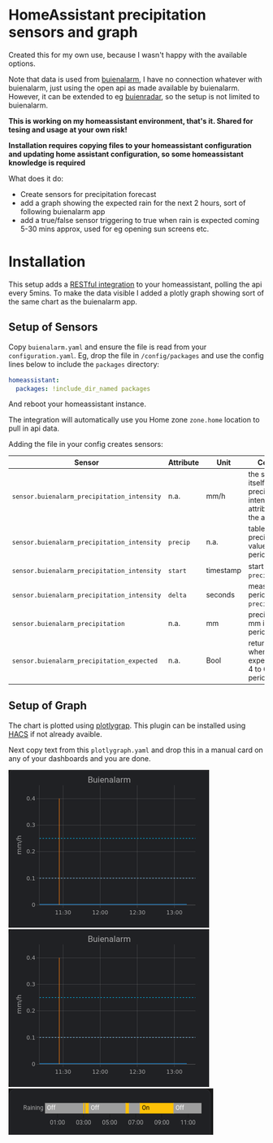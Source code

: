 # HomeAssistant precipitation sensors and graph

Created this for my own use, because I wasn't happy with the available options.

Note that data is used from [buienalarm](https://www.buienalarm.nl), I have no connection whatever with buienalarm, just using the open api as made available by buienalarm. However, it can be extended to eg [buienradar](https://www.buienradar.nl), so the setup is not limited to buienalarm.

**This is working on my homeassistant environment, that's it. Shared for tesing and usage at your own risk!**

**Installation requires copying files to your homeassistant configuration and updating home assistant configuration, so some homeassistant knowledge is required**

What does it do:
- Create sensors for precipitation forecast
- add a graph showing the expected rain for the next 2 hours, sort of following buienalarm app
- add a true/false sensor triggering to true when rain is expected coming 5-30 mins approx, used for eg opening sun screens etc.

# Installation
This setup adds a [RESTful integration](https://www.home-assistant.io/integrations/rest/) to your homeassistant, polling the api every 5mins. To make the data visible I added a plotly graph showing sort of the same chart as the buienalarm app.

## Setup of Sensors 
Copy `buienalarm.yaml` and ensure the file is read from your `configuration.yaml`. Eg, drop the file in `/config/packages` and use the config lines below to include the `packages` directory:

```yaml
homeassistant:
  packages: !include_dir_named packages
```

And reboot your homeassistant instance. 

The integration will automatically use you Home zone `zone.home` location to pull in api data.

Adding the file in your config creates sensors:

Sensor|Attribute|Unit|Comment
--|--|--|--
`sensor.buienalarm_precipitation_intensity`|n.a.|mm/h|the sensor itself holds the precipitation intensity, attributes hold the api data
`sensor.buienalarm_precipitation_intensity`|`precip`|n.a.|table with precipitation values per period `delta`
`sensor.buienalarm_precipitation_intensity`|`start`|timestamp|start time of `precip` table
`sensor.buienalarm_precipitation_intensity`|`delta`|seconds|measumerment period of `precip` table
`sensor.buienalarm_precipitation`|n.a.|mm|precipitation in mm in `delta` period
`sensor.buienalarm_precipitation_expected`|n.a.|Bool|returns True when rain expected next 4 to 6 `delta` periods

## Setup of Graph
The chart is plotted using [plotlygrap](https://github.com/dbuezas/lovelace-plotly-graph-card). This plugin can be installed using [HACS](https://hacs.xyz) if not already avaible.

Next copy text from this `plotlygraph.yaml` and drop this in a manual card on any of your dashboards and you are done.

![Example not raining](norain.png "No rain")
![Example raining](rain.png "Raining waiting for rain ;-)")
![Example rain expected sensor](rain_expected.png "Rain expected sensor")


